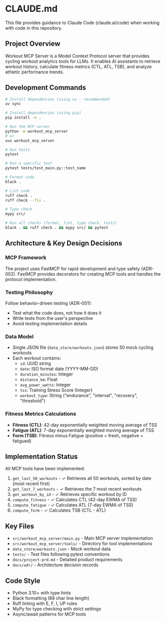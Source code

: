 # CLAUDE.md

This file provides guidance to Claude Code (claude.ai/code) when working with code in this repository.

## Project Overview

Workout MCP Server is a Model Context Protocol server that provides cycling workout analytics tools for LLMs. It enables AI assistants to retrieve workout history, calculate fitness metrics (CTL, ATL, TSB), and analyze athletic performance trends.

## Development Commands

```bash
# Install dependencies (using uv - recommended)
uv sync

# Install dependencies (using pip)
pip install -e .

# Run the MCP server
python -m workout_mcp_server
# or
uvx workout_mcp_server

# Run tests
pytest

# Run a specific test
pytest tests/test_main.py::test_name

# Format code
black .

# Lint code
ruff check .
ruff check --fix .

# Type check
mypy src/

# Run all checks (format, lint, type check, tests)
black . && ruff check . && mypy src/ && pytest
```

## Architecture & Key Design Decisions

### MCP Framework
The project uses FastMCP for rapid development and type safety (ADR-002). FastMCP provides decorators for creating MCP tools and handles the protocol implementation.

### Testing Philosophy
Follow behavior-driven testing (ADR-001):
- Test what the code does, not how it does it
- Write tests from the user's perspective
- Avoid testing implementation details

### Data Model
- Single JSON file (`data_store/workouts.json`) stores 50 mock cycling workouts
- Each workout contains:
  - `id`: UUID string
  - `date`: ISO format date (YYYY-MM-DD)
  - `duration_minutes`: Integer
  - `distance_km`: Float
  - `avg_power_watts`: Integer
  - `tss`: Training Stress Score (Integer)
  - `workout_type`: String ("endurance", "interval", "recovery", "threshold")

### Fitness Metrics Calculations
- **Fitness (CTL)**: 42-day exponentially weighted moving average of TSS
- **Fatigue (ATL)**: 7-day exponentially weighted moving average of TSS  
- **Form (TSB)**: Fitness minus Fatigue (positive = fresh, negative = fatigued)

## Implementation Status

All MCP tools have been implemented:
1. `get_last_50_workouts` - ✓ Retrieves all 50 workouts, sorted by date (most recent first)
2. `get_last_7_workouts` - ✓ Retrieves the 7 most recent workouts
3. `get_workout_by_id` - ✓ Retrieves specific workout by ID
4. `compute_fitness` - ✓ Calculates CTL (42-day EWMA of TSS)
5. `compute_fatigue` - ✓ Calculates ATL (7-day EWMA of TSS)
6. `compute_form` - ✓ Calculates TSB (CTL - ATL)

## Key Files
- `src/workout_mcp_server/main.py` - Main MCP server implementation
- `src/workout_mcp_server/tools/` - Directory for tool implementations
- `data_store/workouts.json` - Mock workout data
- `tests/` - Test files following pytest conventions
- `docs/project-prd.md` - Detailed product requirements
- `docs/adr/` - Architecture decision records

## Code Style
- Python 3.10+ with type hints
- Black formatting (88 char line length)
- Ruff linting with E, F, I, UP rules
- MyPy for type checking with strict settings
- Async/await patterns for MCP tools